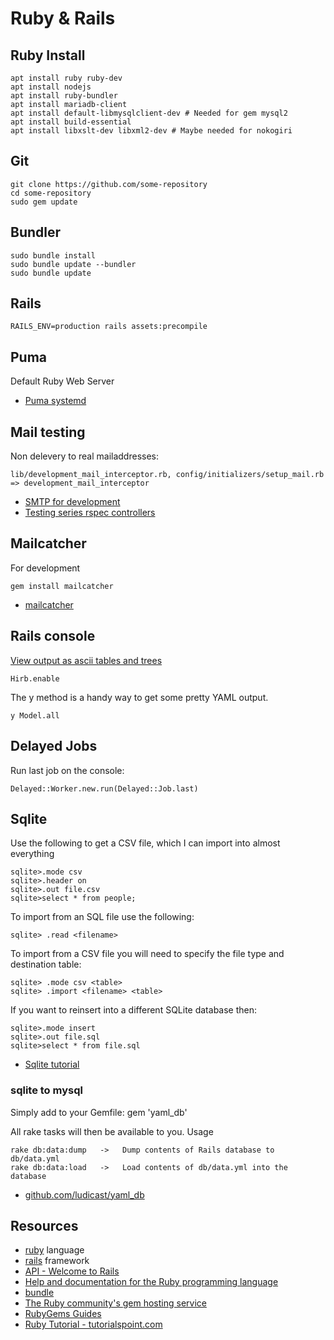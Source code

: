 # Ruby & Rails

## Ruby Install

    apt install ruby ruby-dev
    apt install nodejs
    apt install ruby-bundler
    apt install mariadb-client
    apt install default-libmysqlclient-dev # Needed for gem mysql2
    apt install build-essential
    apt install libxslt-dev libxml2-dev # Maybe needed for nokogiri

## Git

    git clone https://github.com/some-repository
    cd some-repository
    sudo gem update

## Bundler

    sudo bundle install
    sudo bundle update --bundler
    sudo bundle update

## Rails

    RAILS_ENV=production rails assets:precompile

## Puma

Default Ruby Web Server

* [Puma systemd](https://github.com/puma/puma/blob/master/docs/systemd.md)

## Mail testing

Non delevery to real mailaddresses:

    lib/development_mail_interceptor.rb, config/initializers/setup_mail.rb => development_mail_interceptor

* [SMTP for development](http://everydayrails.com/2011/05/26/rails-smtp-development.html)
* [Testing series rspec controllers](http://everydayrails.com/2012/04/07/testing-series-rspec-controllers.html)

## Mailcatcher

For development

    gem install mailcatcher

* [mailcatcher](http://mailcatcher.me/)

## Rails console

[View output as ascii tables and trees](https://github.com/cldwalker/hirb/tree/master#readme)

    Hirb.enable

The y method is a handy way to get some pretty YAML output.

    y Model.all

## Delayed Jobs

Run last job on the console:

    Delayed::Worker.new.run(Delayed::Job.last)

## Sqlite

Use the following to get a CSV file, which I can import into almost everything

    sqlite>.mode csv
    sqlite>.header on
    sqlite>.out file.csv
    sqlite>select * from people;

To import from an SQL file use the following:

    sqlite> .read <filename>

To import from a CSV file you will need to specify the file type and destination table:

    sqlite> .mode csv <table>
    sqlite> .import <filename> <table>

If you want to reinsert into a different SQLite database then:

    sqlite>.mode insert
    sqlite>.out file.sql
    sqlite>select * from file.sql

* [Sqlite tutorial](http://souptonuts.sourceforge.net/readme_sqlite_tutorial.html)

### sqlite to mysql

Simply add to your Gemfile:
    gem 'yaml_db'

All rake tasks will then be available to you. Usage

    rake db:data:dump   ->   Dump contents of Rails database to db/data.yml
    rake db:data:load   ->   Load contents of db/data.yml into the database

* [github.com/ludicast/yaml_db](https://github.com/ludicast/yaml_db)


## Resources
* [ruby](http://www.ruby-lang.org/en/) language
* [rails](http://rubyonrails.org/) framework
* [API - Welcome to Rails](http://api.rubyonrails.org)
* [Help and documentation for the Ruby programming language](http://www.ruby-doc.org)
* [bundle](http://gembundler.com/)
* [The Ruby community's gem hosting service](http://rubygems.org)
* [RubyGems Guides](http://guides.rubygems.org)
* [Ruby Tutorial - tutorialspoint.com](http://www.tutorialspoint.com/ruby/index.htm)
